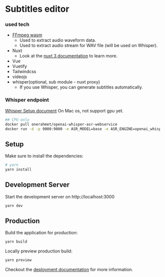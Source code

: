 # Subtitles editor

### used tech
- [FFmpeg wasm](https://ffmpegwasm.netlify.app/docs/overview)
  - Used to extract audio waveform data.
  - Used to extract audio stream for WAV file (will be used on Whisper).
- Nuxt
  - Look at the [nuxt 3 documentation](https://v3.nuxtjs.org) to learn more.
- Vue
- Vuetify
- Tailwindcss
- videojs
- whisper(optional, sub module - nuxt proxy)
  - If you use Whisper, you can generate subtitles automatically.

### Whisper endpoint
[Whisper Setup document](https://ahmetoner.com/whisper-asr-webservice/run/)
On Mac os, not support gpu yet.
```bash
## CPU only
docker pull onerahmet/openai-whisper-asr-webservice
docker run -d -p 9000:9000 -e ASR_MODEL=base -e ASR_ENGINE=openai_whisper onerahmet/openai-whisper-asr-webservice:latest
```

## Setup

Make sure to install the dependencies:

```bash
# yarn
yarn install
```

## Development Server

Start the development server on http://localhost:3000

```bash
yarn dev
```

## Production

Build the application for production:

```bash
yarn build
```

Locally preview production build:

```bash
yarn preview
```

Checkout the [deployment documentation](https://v3.nuxtjs.org/guide/deploy/presets) for more information.
